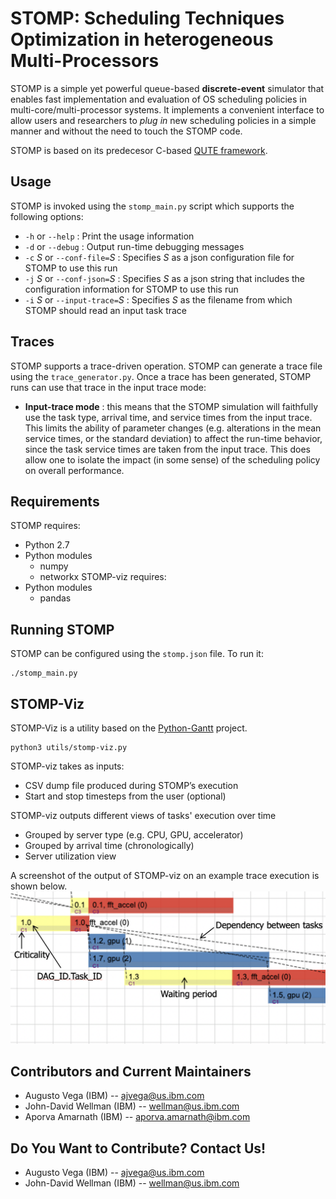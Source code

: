 # STOMP: Scheduling Techniques Optimization in heterogeneous Multi-Processors

STOMP is a simple yet powerful queue-based **discrete-event** simulator that enables fast implementation and evaluation of OS scheduling policies in multi-core/multi-processor systems. It implements a convenient interface to allow users and researchers to _plug in_ new scheduling policies in a simple manner and without the need to touch the STOMP code.

STOMP is based on its predecesor C-based <a href="https://ieeexplore.ieee.org/document/5749737" target="_blank">QUTE framework</a>.


## Usage

STOMP is invoked using the `stomp_main.py` script which supports the following options:

 * `-h` or `--help` : Print the usage information
 * `-d` or `--debug` : Output run-time debugging messages
 * `-c` *_S_* or `--conf-file=`*_S_* : Specifies *_S_* as a json configuration file for STOMP to use this run
 * `-j` *_S_* or `--conf-json=`*_S_* : Specifies *_S_* as a json string that includes the configuration information for STOMP to use this run
 * `-i` *_S_* or `--input-trace=`*_S_* : Specifies *_S_* as the filename from which STOMP should read an input task trace


## Traces

STOMP supports a trace-driven operation. STOMP can generate a trace file using the `trace_generator.py`.
Once a trace has been generated, STOMP runs can use that trace in the input trace mode:

 * **Input-trace mode** : this means that the STOMP simulation will faithfully use the task type, arrival time, and service times from the input trace.  This limits the ability of parameter changes (e.g. alterations in the mean service times, or the standard deviation) to affect the run-time behavior, since the task service times are taken from the input trace.  This does allow one to isolate the impact (in some sense) of the scheduling policy on overall performance.


## Requirements

STOMP requires:
 - Python 2.7
 - Python modules
    - numpy
    - networkx
STOMP-viz requires:
 - Python modules
    - pandas

## Running STOMP

STOMP can be configured using the `stomp.json` file. To run it:

```
./stomp_main.py
```

## STOMP-Viz
STOMP-Viz is a utility based on the [Python-Gantt](https://pypi.org/project/python-gantt) project.
```
python3 utils/stomp-viz.py
```
STOMP-viz takes as inputs:
  - CSV dump file produced during STOMP’s execution
  - Start and stop timesteps from the user (optional)

STOMP-viz outputs different views of tasks' execution over time
  - Grouped by server type (e.g. CPU, GPU, accelerator)
  - Grouped by arrival time (chronologically)
  - Server utilization view

A screenshot of the output of STOMP-viz on an example trace execution is shown below.
![](stomp-viz-example.png)

## Contributors and Current Maintainers

 * Augusto Vega (IBM) --  ajvega@us.ibm.com
 * John-David Wellman (IBM) -- wellman@us.ibm.com
 * Aporva Amarnath (IBM) -- aporva.amarnath@ibm.com

## Do You Want to Contribute? Contact Us!

 * Augusto Vega (IBM) --  ajvega@us.ibm.com
 * John-David Wellman (IBM) -- wellman@us.ibm.com

